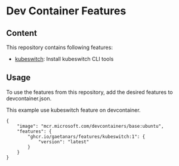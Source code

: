 # Dev Container Features

## Content

This repository contains following features:

* [kubeswitch](https://github.com/danielfoehrKn/kubeswitch): Install kubeswitch CLI tools

## Usage

To use the features from this repository, add the desired features to devcontainer.json.

This example use kubeswitch feature on devcontainer.

```shell
{
    "image": "mcr.microsoft.com/devcontainers/base:ubuntu",
    "features": {
        "ghcr.io/gaetanars/features/kubeswitch:1": {
            "version": "latest"
        }
    }
}
```